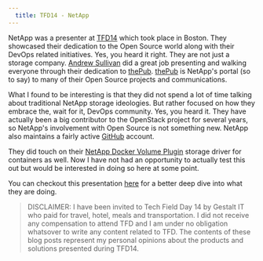 ```yaml
---
  title: TFD14 - NetApp
---
```


NetApp was a presenter at [TFD14](http://techfieldday.com/event/tfd14/)
which took place in Boston. They showcased their dedication to the Open
Source world along with their DevOps related initiatives. Yes, you heard
it right. They are not just a storage company. [Andrew
Sullivan](https://twitter.com/andrew_ntap) did a great job presenting
and walking everyone through their dedication to
[thePub](http://netapp.io). [thePub](http://netapp.io) is NetApp's
portal (so to say) to many of their Open Source projects and
communications.

What I found to be interesting is that they did not spend a lot of time
talking about traditional NetApp storage ideologies. But rather focused
on how they embrace the, wait for it, DevOps community. Yes, you heard
it. They have actually been a big contributor to the OpenStack project
for several years, so NetApp's involvement with Open Source is not
something new. NetApp also maintains a fairly active
[GitHub](https://github.com/netapp/) account.

They did touch on their [NetApp Docker Volume
Plugin](https://github.com/NetApp/netappdvp) storage driver for
containers as well. Now I have not had an opportunity to actually test
this out but would be interested in doing so here at some point.

You can checkout this presentation [here](https://youtu.be/HQ7pW1md-r0)
for a better deep dive into what they are doing.

> DISCLAIMER: I have been invited to Tech Field Day 14 by Gestalt IT who
> paid for travel, hotel, meals and transportation. I did not receive
> any compensation to attend TFD and I am under no obligation whatsover
> to write any content related to TFD. The contents of these blog posts
> represent my personal opinions about the products and solutions
> presented during TFD14.
